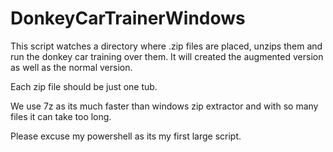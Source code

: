 # DonkeyCarTrainerWindows
This script watches a directory where .zip files are placed, unzips them and run the donkey car training over them. 
It will created the augmented version as well as the normal version.

Each zip file should be just one tub.


We use 7z as its much faster than windows zip extractor and with so many files it can take too long.

Please excuse my powershell as its my first large script.
